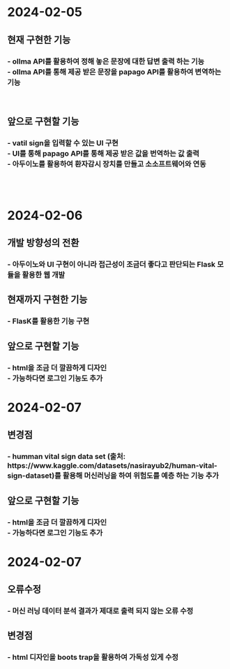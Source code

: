 <h1>2024-02-05</h1>
<h2>현재 구현한 기능</h2>
<h3>
  - ollma API를 활용하여 정해 놓은 문장에 대한 답변 출력 하는 기능
  <br>
  - ollma API를 통해 제공 받은 문장을 papago API를 활용하여 변역하는 기능
</h3>
<br>
<h2>앞으로 구현할 기능</h2>
<h3>
  - vatil sign을 입력할 수 있는 UI 구현
  <br>
  - UI를 통해 papago API를 통해 제공 받은 값을 번역하는 값 출력
  <br>
  - 아두이노를 활용하여 환자감시 장치를 만들고 소소프트웨어와 연동
</h3>
<br><br>
<h1>2024-02-06</h1>
<h2>개발 방향성의 전환</h2>
<h3>
  - 아두이노와 UI 구현이 아니라 접근성이 조금더 좋다고 판단되는 Flask 모듈을 활용한 웹 개발
</h3>
<h2>현재까지 구현한 기능</h2>
<h3>
  - FlasK를 활용한 기능 구현
</h3>
<h2>앞으로 구현할 기능</h2>
<h3>
  - html을 조금 더 깔끔하게 디자인
    <br>
  - 가능하다면 로그인 기능도 추가
</h3>


<h1>2024-02-07</h1>
<h2>변경점</h2>
<h3>
  - humman vital sign data set (출처: https://www.kaggle.com/datasets/nasirayub2/human-vital-sign-dataset)를 활용해 머신러닝을 하여 위험도를 예층 하는 기능 추가
</h3>

<h2>앞으로 구현할 기능</h2>
<h3>
  - html을 조금 더 깔끔하게 디자인
    <br>
  - 가능하다면 로그인 기능도 추가
</h3>



<h1>2024-02-07</h1>
<h2>오류수정</h2>
<h3>
  - 머신 러닝 데이터 분석 결과가 제대로 출력 되지 않는 오류 수정
</h3>

<h2>변경점</h2>
<h3>
  - html 디자인을 boots trap을 활용하여 가독성 있게 수정
</h3>